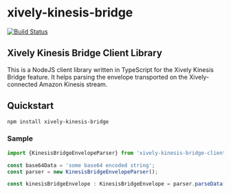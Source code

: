 # xively-kinesis-bridge

[![Build Status](https://travis-ci.org/xively/xively-kinesis-bridge-client.svg?branch=master)](https://travis-ci.org/xively/xively-kinesis-bridge-client)

## Xively Kinesis Bridge Client Library

This is a NodeJS client library written in TypeScript for the Xively Kinesis Bridge feature. It helps parsing the envelope transported on the Xively-connected Amazon Kinesis stream.

## Quickstart

```
npm install xively-kinesis-bridge
```

### Sample

```javascript
import {KinesisBridgeEnvelopeParser} from 'xively-kinesis-bridge-client';

const base64Data = 'some base64 encoded string';
const parser = new KinesisBridgeEnvelopeParser();

const kinesisBridgeEnvelope : KinesisBridgeEnvelope = parser.parseData(base64Data);
```
